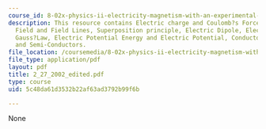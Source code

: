 ```yaml
---
course_id: 8-02x-physics-ii-electricity-magnetism-with-an-experimental-focus-spring-2005
description: This resource contains Electric charge and Coulomb?s Force, Electric
  Field and Field Lines, Superposition principle, Electric Dipole, Electric Flux and
  Gauss?Law, Electric Potential Energy and Electric Potential, Conductors, Isolators
  and Semi-Conductors.
file_location: /coursemedia/8-02x-physics-ii-electricity-magnetism-with-an-experimental-focus-spring-2005/5c48da61d3532b22af63ad3792b99f6b_2_27_2002_edited.pdf
file_type: application/pdf
layout: pdf
title: 2_27_2002_edited.pdf
type: course
uid: 5c48da61d3532b22af63ad3792b99f6b

---
```

None